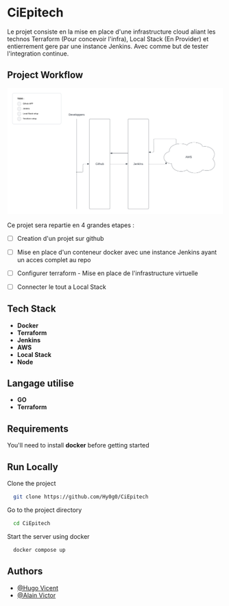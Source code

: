 
# CiEpitech 

Le projet consiste en la mise en place d'une infrastructure cloud aliant les technos Terraform (Pour concevoir l'infra), Local Stack (En Provider) et entierrement gere par une instance Jenkins. Avec comme but de tester l'integration continue.


## Project Workflow

![Project workflow](.github/diagram.png)

Ce projet sera repartie en 4 grandes etapes :

- [ ] Creation d'un projet sur github

- [ ] Mise en place d'un conteneur docker avec une instance Jenkins ayant un acces complet au repo

- [ ] Configurer terraform - Mise en place de l'infrastructure virtuelle

- [ ] Connecter le tout a Local Stack

## Tech Stack

- **Docker**
- **Terraform**
- **Jenkins**
- **AWS**
- **Local Stack**
- **Node**

## Langage utilise

- **GO**
- **Terraform**

## Requirements

You'll need to install **docker** before getting started
    
## Run Locally

Clone the project

```bash
  git clone https://github.com/Hy0g0/CiEpitech
```

Go to the project directory

```bash
  cd CiEpitech
```

Start the server using docker

```bash
  docker compose up
```


## Authors

- [@Hugo Vicent](https://github.com/Hy0g0)
- [@Alain Victor](https://github.com/avictor22)

